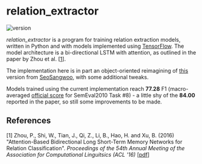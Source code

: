 # relation_extractor

![version](https://img.shields.io/badge/version-0.1-important.svg)

*relation_extractor* is a program for training relation extraction models, written in Python and with models implemented using [TensorFlow](https://www.tensorflow.org). The model architecture is a bi-directional LSTM with attention, as outlined in the paper by Zhou et al. [[1](#paper1)].

The implementation here is in part an object-oriented reimagining of [this](https://github.com/SeoSangwoo/Attention-Based-BiLSTM-relation-extraction) version from [SeoSangwoo](https://github.com/SeoSangwoo), with some additional tweaks.

Models trained using the current implementation reach **77.28** F1 (macro-averaged [official score](https://github.com/steveneale/relation_extractor/blob/master/data/SemEval2010_task8_all_data/SemEval2010_task8_testing/README.txt) for SemEval2010 Task #8) - a little shy of the **84.00** reported in the paper, so still some improvements to be made.


## References

[<a name="paper1">1</a>] Zhou, P., Shi, W., Tian, J., Qi, Z., Li, B., Hao, H. and Xu, B. (2016) "Attention-Based Bidirectional Long Short-Term Memory Networks for Relation Classification". *Proceedings of the 54th Annual Meeting of the Association for Computational Linguitsics (ACL '16)* [[pdf](http://www.aclweb.org/anthology/P16-2034)]